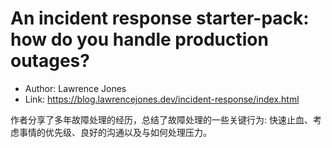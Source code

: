 # An incident response starter-pack: how do you handle production outages?

* Author: Lawrence Jones
* Link: https://blog.lawrencejones.dev/incident-response/index.html

作者分享了多年故障处理的经历，总结了故障处理的一些关键行为: 快速止血、考虑事情的优先级、良好的沟通以及与如何处理压力。

